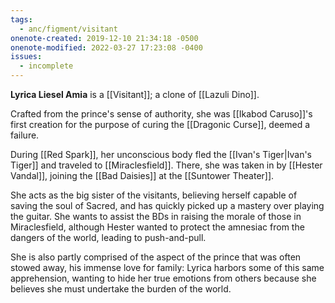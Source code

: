 ```yaml
---
tags:
  - anc/figment/visitant
onenote-created: 2019-12-10 21:34:18 -0500
onenote-modified: 2022-03-27 17:23:08 -0400
issues:
  - incomplete
---
```

**Lyrica Liesel Amia** is a [[Visitant]]; a clone of [[Lazuli Dino]].

Crafted from the prince's sense of authority, she was [[Ikabod Caruso]]'s first creation for the purpose of curing the [[Dragonic Curse]], deemed a failure. 

During [[Red Spark]], her unconscious body fled the [[Ivan's Tiger|Ivan's Tiger]] and traveled to [[Miraclesfield]]. There, she was taken in by [[Hester Vandal]], joining the [[Bad Daisies]] at the [[Suntower Theater]].

She acts as the big sister of the visitants, believing herself capable of saving the soul of Sacred, and has quickly picked up a mastery over playing the guitar. She wants to assist the BDs in raising the morale of those in Miraclesfield, although Hester wanted to protect the amnesiac from the dangers of the world, leading to push-and-pull. 

She is also partly comprised of the aspect of the prince that was often stowed away, his immense love for family: Lyrica harbors some of this same apprehension, wanting to hide her true emotions from others because she believes she must undertake the burden of the world.